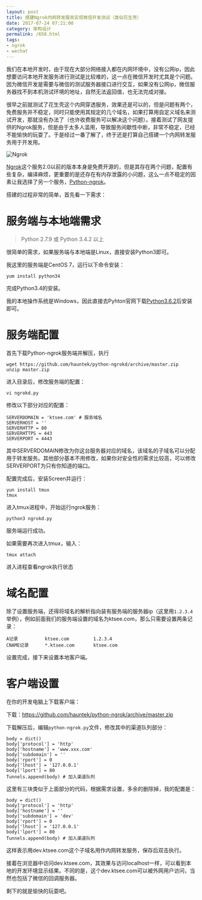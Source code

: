 ```yaml
---
layout: post
title: 搭建Ngrok内网转发服务实现微信开发测试（类似花生壳）
date: 2017-07-24 07:21:00
category: 架构设计
permalink: /658.html
tags:
- ngrok
- wechat
---
```


<!--markdown-->我们在本地开发时，由于现在大部分网络接入都在内网环境中，没有公网ip，因此想要访问本地开发服务进行测试是比较难的，这一点在微信开发时尤其是个问题。因为微信开发是需要与微信的测试服务器接口进行交互，如果没有公网ip，微信服务器找不到本机测试环境的地址，自然无法返回值，也无法完成对接。

很早之前就测试了花生壳这个内网穿透服务，效果还是可以的，但是问题有两个，免费服务并不稳定，同时只能使用其规定的几个域名，如果打算用自定义域名来测试开发，那就没有办法了（也许收费服务可以解决这个问题）。接着测试了网友提供的Ngrok服务，但是由于太多人滥用，导致服务间歇性中断，非常不稳定，已经不能愉快的玩耍了。于是经过一番了解了，终于还是打算自己搭建一个内网转发服务用于开发用。

![Ngrok][1]

[Ngrok][2]这个服务2.0以前的版本本身是免费开源的，但是其存在两个问题，配置有些复杂，编译麻烦，更重要的是还存在有内存泄露的小问题，这么一点不稳定的因素让我选择了另一个服务，[Python-ngrok][3]。

搭建的过程非常的简单，首先看一下需求：

# 服务端与本地端需求

> Python 2.7.9 或 Python 3.4.2 以上

很简单的需求，如果服务端与本地端是Linux，直接安装Python3即可。

我这里的服务端是CentOS 7，运行以下命令安装：

    yum install python34

完成Python3.4的安装。

我的本地操作系统是Windows，因此直接去Pyhton官网下载[Python3.6.2][4]后安装即可。

# 服务端配置

首先下载Python-ngrok服务端并解压，执行

    wget https://github.com/hauntek/python-ngrokd/archive/master.zip
    unzip master.zip

进入目录后，修改服务端的配置：

    vi ngrokd.py

修改以下部分对应的配置：

    SERVERDOMAIN = 'ktsee.com' # 服务域名
    SERVERHOST = ''
    SERVERHTTP = 80
    SERVERHTTPS = 443
    SERVERPORT = 4443

其中SERVERDOMAIN修改为你这台服务器对应的域名，该域名的子域名可以分配用于转发服务。其他部分基本不用修改，如果你对安全性的需求比较高，可以修改SERVERPORT为只有你知道的端口。

配置完成后，安装Screen并运行：

    yun install tmux
    tmux
    
进入tmux进程中，开始运行ngrok服务：

    python3 ngrokd.py

服务端运行成功。

如果需要再次进入tmux，输入：

    tmux attach

进入进程查看ngrok执行状态

# 域名配置

除了设置服务端，还得将域名的解析指向装有服务端的服务器ip（这里用`1.2.3.4`举例），例如前面我们的服务端设置的域名为ktsee.com，那么只需要设置两条记录：

    A记录          ktsee.com         1.2.3.4
    CNAME记录      *.ktsee.com       ktsee.com

设置完成，接下来设置本地客户端。

# 客户端设置

在你的开发电脑上下载客户端：

下载：https://github.com/hauntek/python-ngrok/archive/master.zip

下载解压后，编辑`python-ngrok.py`文件，修改其中的渠道队列部分：

    body = dict()
    body['protocol'] = 'http'
    body['hostname'] = 'www.xxx.com'
    body['subdomain'] = ''
    body['rport'] = 0
    body['lhost'] = '127.0.0.1'
    body['lport'] = 80
    Tunnels.append(body) # 加入渠道队列

这里有三块类似于上面部分的代码，根据需求设置，多余的删除掉，我的配置是：

    body = dict()
    body['protocol'] = 'http'
    body['hostname'] = ''
    body['subdomain'] = 'dev'
    body['rport'] = 0
    body['lhost'] = '127.0.0.1'
    body['lport'] = 80
    Tunnels.append(body) # 加入渠道队列

这样表示用dev.ktsee.com这个子域名用作内网转发服务，保存后双击执行。

接着在浏览器中访问dev.ktsee.com，其效果与访问localhost一样，可以看到本地的开发环境显示结果。不同的是，这个dev.ktsee.com可以被外网用户访问，当然也包括了微信的回调服务器。

剩下的就是愉快的玩耍吧。


  [1]: https://static.ktsee.com/s1/2017/10/20171019105732124.png
  [2]: https://github.com/inconshreveable/ngrok
  [3]: https://github.com/hauntek/python-ngrok
  [4]: https://www.python.org/downloads/release/python-362/